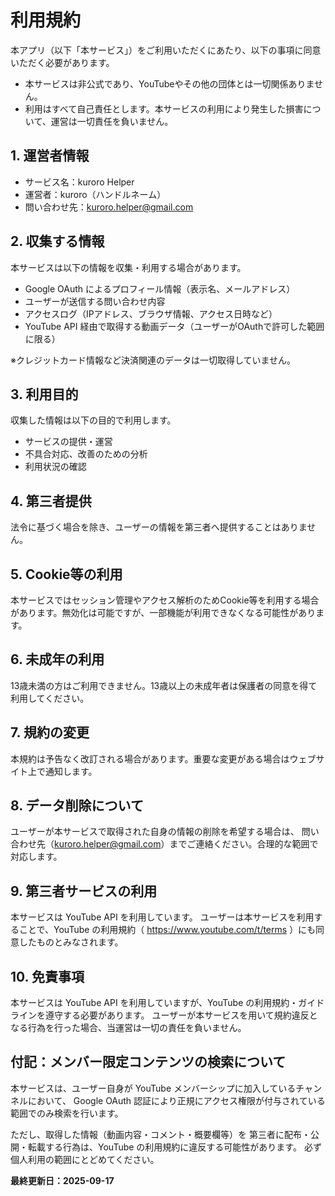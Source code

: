 # 利用規約

本アプリ（以下「本サービス」）をご利用いただくにあたり、以下の事項に同意いただく必要があります。

- 本サービスは非公式であり、YouTubeやその他の団体とは一切関係ありません。
- 利用はすべて自己責任とします。本サービスの利用により発生した損害について、運営は一切責任を負いません。

## 1. 運営者情報
- サービス名：kuroro Helper
- 運営者：kuroro（ハンドルネーム）
- 問い合わせ先：kuroro.helper@gmail.com

## 2. 収集する情報
本サービスは以下の情報を収集・利用する場合があります。

- Google OAuth によるプロフィール情報（表示名、メールアドレス）
- ユーザーが送信する問い合わせ内容
- アクセスログ（IPアドレス、ブラウザ情報、アクセス日時など）
- YouTube API 経由で取得する動画データ（ユーザーがOAuthで許可した範囲に限る）

※クレジットカード情報など決済関連のデータは一切取得していません。

## 3. 利用目的
収集した情報は以下の目的で利用します。

- サービスの提供・運営
- 不具合対応、改善のための分析
- 利用状況の確認

## 4. 第三者提供
法令に基づく場合を除き、ユーザーの情報を第三者へ提供することはありません。

## 5. Cookie等の利用
本サービスではセッション管理やアクセス解析のためCookie等を利用する場合があります。無効化は可能ですが、一部機能が利用できなくなる可能性があります。

## 6. 未成年の利用
13歳未満の方はご利用できません。13歳以上の未成年者は保護者の同意を得て利用してください。

## 7. 規約の変更
本規約は予告なく改訂される場合があります。重要な変更がある場合はウェブサイト上で通知します。

## 8. データ削除について
ユーザーが本サービスで取得された自身の情報の削除を希望する場合は、
問い合わせ先（kuroro.helper@gmail.com）までご連絡ください。合理的な範囲で対応します。

## 9. 第三者サービスの利用
本サービスは YouTube API を利用しています。
ユーザーは本サービスを利用することで、YouTube の利用規約（ https://www.youtube.com/t/terms ）にも同意したものとみなされます。

## 10. 免責事項
本サービスは YouTube API を利用していますが、YouTube の利用規約・ガイドラインを遵守する必要があります。
ユーザーが本サービスを用いて規約違反となる行為を行った場合、当運営は一切の責任を負いません。

## 付記：メンバー限定コンテンツの検索について
本サービスは、ユーザー自身が YouTube メンバーシップに加入しているチャンネルにおいて、
Google OAuth 認証により正規にアクセス権限が付与されている範囲でのみ検索を行います。

ただし、取得した情報（動画内容・コメント・概要欄等）を
第三者に配布・公開・転載する行為は、YouTube の利用規約に違反する可能性があります。
必ず個人利用の範囲にとどめてください。

**最終更新日：2025-09-17**
